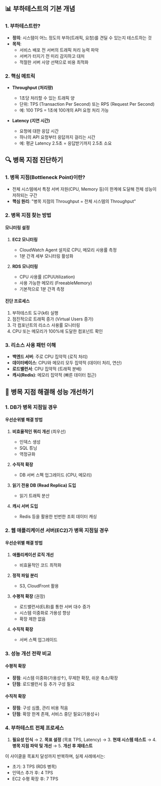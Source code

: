 ## 📊 부하테스트의 기본 개념

### 1. 부하테스트란?
- **정의**: 시스템이 어느 정도의 부하(트래픽, 요청)를 견딜 수 있는지 테스트하는 것
- **목적**:
  - 서비스 배포 전 서버의 트래픽 처리 능력 파악
  - 서버가 터지기 전 미리 감지하고 대처
  - 적절한 서버 사양 선택으로 비용 최적화

### 2. 핵심 메트릭
- **Throughput (처리량)**
  - 1초당 처리할 수 있는 트래픽 양
  - 단위: TPS (Transaction Per Second) 또는 RPS (Request Per Second)
  - 예: 100 TPS = 1초에 100개의 API 요청 처리 가능

- **Latency (지연 시간)**
  - 요청에 대한 응답 시간
  - 하나의 API 요청부터 응답까지 걸리는 시간
  - 예: 평균 Latency 2.5초 = 응답받기까지 2.5초 소요

## 🔍 병목 지점 진단하기

### 1. 병목 지점(Bottleneck Point)이란?
- 전체 시스템에서 특정 서버 자원(CPU, Memory 등)이 한계에 도달해 전체 성능이 저하되는 구간
- **핵심 원리**: "병목 지점의 Throughput = 전체 시스템의 Throughput"

### 2. 병목 지점 찾는 방법

#### 모니터링 설정
1. **EC2 모니터링**
   - CloudWatch Agent 설치로 CPU, 메모리 사용률 측정
   - 1분 간격 세부 모니터링 활성화

2. **RDS 모니터링**
   - CPU 사용률 (CPUUtilization)
   - 사용 가능한 메모리 (FreeableMemory)
   - 기본적으로 1분 간격 측정

#### 진단 프로세스
1. 부하테스트 도구(k6) 실행
2. 점진적으로 트래픽 증가 (Virtual Users 증가)
3. 각 컴포넌트의 리소스 사용률 모니터링
4. CPU 또는 메모리가 100%에 도달한 컴포넌트 확인

### 3. 리소스 사용 패턴 이해
- **백엔드 서버**: 주로 CPU 집약적 (로직 처리)
- **데이터베이스**: CPU와 메모리 모두 집약적 (데이터 처리, 연산)
- **로드밸런서**: CPU 집약적 (트래픽 분배)
- **캐시(Redis)**: 메모리 집약적 (빠른 데이터 접근)

## 🚀 병목 지점 해결해 성능 개선하기

### 1. DB가 병목 지점일 경우

#### 우선순위별 해결 방법
1. **비효율적인 쿼리 개선** (최우선)
   - 인덱스 생성
   - SQL 튜닝
   - 역정규화

2. **수직적 확장**
   - DB 서버 스펙 업그레이드 (CPU, 메모리)

3. **읽기 전용 DB (Read Replica) 도입**
   - 읽기 트래픽 분산

4. **캐시 서버 도입**
   - Redis 등을 활용한 빈번한 조회 데이터 캐싱

### 2. 웹 애플리케이션 서버(EC2)가 병목 지점일 경우

#### 우선순위별 해결 방법
1. **애플리케이션 로직 개선**
   - 비효율적인 코드 최적화

2. **정적 파일 분리**
   - S3, CloudFront 활용

3. **수평적 확장** (권장)
   - 로드밸런서(ELB)를 통한 서버 대수 증가
   - 시스템 이중화로 가용성 향상
   - 확장 제한 없음

4. **수직적 확장**
   - 서버 스펙 업그레이드

### 3. 성능 개선 전략 비교

#### 수평적 확장
- **장점**: 시스템 이중화(가용성↑), 무제한 확장, 쉬운 축소/확장
- **단점**: 로드밸런서 등 추가 구성 필요

#### 수직적 확장
- **장점**: 구성 심플, 관리 비용 적음
- **단점**: 확장 한계 존재, 서비스 중단 필요(가용성↓)

### 4. 부하테스트 전체 프로세스

1. **필요성 인식** → 2. **목표 설정** (목표 TPS, Latency) → 3. **현재 시스템 테스트** → 4. **병목 지점 파악 및 개선** → 5. **개선 후 재테스트**

이 사이클을 목표치 달성까지 반복하며, 실제 사례에서는:
- 초기: 3 TPS (RDS 병목)
- 인덱스 추가 후: 4 TPS
- EC2 수평 확장 후: 7 TPS
